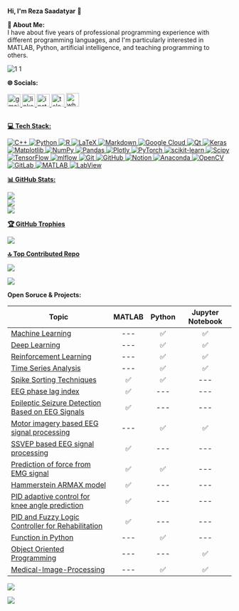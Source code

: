**Hi, I'm Reza Saadatyar** 👋<br/>

**💫 About Me:**<br/>
I have about five years of professional programming experience with different programming languages, and I'm particularly interested in MATLAB, Python, artificial intelligence, and teaching programming to others.

![1 1](https://user-images.githubusercontent.com/96347878/225349965-8fb5b2a8-99d6-41f7-9b15-c3b65a0a05e1.gif)

**🌐 Socials:**<br/>

<div align="left">
  <a href="mailto:Reza.Saadatyar92@gmail.com?">
    <img src="https://raw.githubusercontent.com/maurodesouza/profile-readme-generator/master/src/assets/icons/social/gmail/default.svg" width="29" height="28" alt="gmail logo"  />
  </a>
  <a href="https://www.linkedin.com/in/rezasaadatyar/" target="_blank">
    <img src="https://raw.githubusercontent.com/maurodesouza/profile-readme-generator/master/src/assets/icons/social/linkedin/default.svg" width="29" height="28" alt="linkedin logo"  />
  </a>
  <a href="https://instagram.com/reza_saadatyar69?igshid=ZDdkNTZiNTM=" target="_blank">
    <img src="https://raw.githubusercontent.com/maurodesouza/profile-readme-generator/master/src/assets/icons/social/instagram/default.svg" width="29" height="28" alt="instagram logo"  />
  </a>
  <a href="https://t.me/Reza_Saadatyar" target="_blank">
    <img src="https://raw.githubusercontent.com/maurodesouza/profile-readme-generator/master/src/assets/icons/social/telegram/default.svg" width="29" height="28" alt="telegram logo"  />
  </a> 
  <a href="https://wa.me/qr/O5FAIV6YA3CQP1" target="_blank">
  <img src="https://raw.githubusercontent.com/maurodesouza/profile-readme-generator/master/src/assets/icons/social/whatsapp/default.svg" width="29" height="30" alt="whatsapp logo"  />
</div><br/>

**💻 Tech Stack:**<br/>

![C++](https://img.shields.io/badge/c++-%2300599C.svg?style=flat&logo=c%2B%2B&logoColor=white) ![Python](https://img.shields.io/badge/python-3670A0?style=flat&logo=python&logoColor=ffdd54) ![R](https://img.shields.io/badge/r-%23276DC3.svg?style=flat&logo=r&logoColor=white) ![LaTeX](https://img.shields.io/badge/latex-%23008080.svg?style=flat&logo=latex&logoColor=white) ![Markdown](https://img.shields.io/badge/markdown-%23000000.svg?style=flat&logo=markdown&logoColor=white) ![Google Cloud](https://img.shields.io/badge/GoogleCloud-%234285F4.svg?style=flat&logo=google-cloud&logoColor=white) ![Qt](https://img.shields.io/badge/Qt-%23217346.svg?style=flat&logo=Qt&logoColor=white) ![Keras](https://img.shields.io/badge/Keras-%23D00000.svg?style=flat&logo=Keras&logoColor=white) ![Matplotlib](https://img.shields.io/badge/Matplotlib-%23ffffff.svg?style=flat&logo=Matplotlib&logoColor=black) ![NumPy](https://img.shields.io/badge/numpy-%23013243.svg?style=flat&logo=numpy&logoColor=white) ![Pandas](https://img.shields.io/badge/pandas-%23150458.svg?style=flat&logo=pandas&logoColor=white) ![Plotly](https://img.shields.io/badge/Plotly-%233F4F75.svg?style=flat&logo=plotly&logoColor=white) ![PyTorch](https://img.shields.io/badge/PyTorch-%23EE4C2C.svg?style=flat&logo=PyTorch&logoColor=white) ![scikit-learn](https://img.shields.io/badge/scikit--learn-%23F7931E.svg?style=flat&logo=scikit-learn&logoColor=white) ![Scipy](https://img.shields.io/badge/SciPy-%230C55A5.svg?style=flat&logo=scipy&logoColor=%white) ![TensorFlow](https://img.shields.io/badge/TensorFlow-%23FF6F00.svg?style=flat&logo=TensorFlow&logoColor=white) ![mlflow](https://img.shields.io/badge/mlflow-%23d9ead3.svg?style=flat&logo=numpy&logoColor=blue) ![Git](https://img.shields.io/badge/git-%23F05033.svg?style=flat&logo=git&logoColor=white) ![GitHub](https://img.shields.io/badge/github-%23121011.svg?style=flat&logo=github&logoColor=white) ![Notion](https://img.shields.io/badge/Notion-%23000000.svg?style=flat&logo=notion&logoColor=white) ![Anaconda](https://img.shields.io/badge/Anaconda-%2344A833.svg?style=flat&logo=anaconda&logoColor=white) ![OpenCV](https://img.shields.io/badge/opencv-%23white.svg?style=flat&logo=opencv&logoColor=white) ![GitLab](https://img.shields.io/badge/gitlab-%23181717.svg?style=flat&logo=gitlab&logoColor=white) ![MATLAB](https://img.shields.io/badge/MATLAB-%2300525C.svg?style=plastic&logo=M%2B%2B&logoColor=white) ![LabView](https://img.shields.io/badge/LabView-%2311525T.svg?style=plastic&logo=L%2B%2B&logoColor=white)

**📊 GitHub Stats:**<br/>

![](https://github-readme-stats.vercel.app/api?username=RezaSaadatyar&theme=yeblu&hide_border=false&include_all_commits=false&count_private=false)<br/> ![](https://github-readme-streak-stats.herokuapp.com/?user=RezaSaadatyar&theme=yeblu&hide_border=false)<br/> ![](https://github-readme-stats.vercel.app/api/top-langs/?username=RezaSaadatyar&theme=yeblu&hide_border=false&include_all_commits=false&count_private=false&layout=compact)


**🏆 GitHub Trophies**<br/>

![](https://github-profile-trophy.vercel.app/?username=RezaSaadatyar&theme=radical&no-frame=false&no-bg=false&margin-w=4)<br/>


**🔝 Top Contributed Repo**<br/>

![](https://github-contributor-stats.vercel.app/api?username=RezaSaadatyar&limit=5&theme=dark&combine_all_yearly_contributions=true)

[![](https://visitcount.itsvg.in/api?id=RezaSaadatyar&icon=0&color=0)](https://visitcount.itsvg.in)


**Open Soruce & Projects:**<br/>

|Topic|MATLAB|Python|Jupyter Notebook|
|--|:--:|:--:|:--:|
|[Machine Learning](https://github.com/RezaSaadatyar/Machine-Learning-in-Python)|---|✅|✅|
|[Deep Learning](https://github.com/RezaSaadatyar/Deep-Learning-in-python)|---|✅|✅|
|[Reinforcement Learning](https://github.com/RezaSaadatyar/Reinforcement-Learning)|---|✅|✅|
|[Time Series Analysis](https://github.com/RezaSaadatyar/Time-Series-Analysis-in-Python)|---|✅|✅|
|[Spike Sorting Techniques](https://github.com/RezaSaadatyar/Spike-Sorting-Techniques)|✅|✅|---|
|[EEG phase lag index](https://github.com/RezaSaadatyar/EEG-phase-lag-index)|✅|---|---|
|[Epileptic Seizure Detection Based on EEG Signals](https://github.com/RezaSaadatyar/Epileptic-Seizure-Detection-Based-on-EEG-Signals)|✅|---|---|
|[Motor imagery based EEG signal processing](https://github.com/RezaSaadatyar/Motor-imagery-based-EEG-signal-processing)|---|✅|✅|
|[SSVEP based EEG signal processing](https://github.com/RezaSaadatyar/SSVEP-based-EEG-signal-processing)|✅|---|---|
|[Prediction of force from EMG signal](https://github.com/RezaSaadatyar/Prediction-of-force-from-EMG-signal)|✅|✅|---|
|[Hammerstein ARMAX model](https://github.com/RezaSaadatyar/Hammerstein-ARMAX-model)|✅|---|---|
|[PID adaptive control for knee angle prediction](https://github.com/RezaSaadatyar/PID-adaptive-control-for-knee-angle-prediction)|✅|---|---|
|[PID and Fuzzy Logic Controller for Rehabilitation](https://github.com/RezaSaadatyar/PID-and-Fuzzy-Logic-Controller-for-Rehabilitation)|✅|---|---|
|[Function in Python](https://github.com/RezaSaadatyar/Function-in-Python)|---|✅|---|
|[Object Oriented Programming](https://github.com/RezaSaadatyar/Object-Oriented-Programming)|---|---|✅|
|[Medical-Image-Processing](https://github.com/RezaSaadatyar/Medical-Image-Processing)|---|✅|✅|

![](https://quotes-github-readme.vercel.app/api?type=horizontal&theme=radical)

[![](https://visitcount.itsvg.in/api?id=RezaSaadatyar&icon=0&color=3)](https://visitcount.itsvg.in)
 
<!-- Proudly created with GPRM ( https://gprm.itsvg.in ) -->
